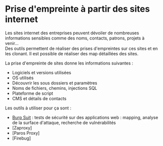 # Prise d'empreinte à partir des sites internet

Les sites internet des entreprises peuvent dévoiler de nombreuses informations sensibles comme des noms, contacts, patrons, projets à venir...  
Des outils permettent de réaliser des prises d'empreintes sur ces sites et en les clonant. Il est possible de réaliser des map détaillées des sites.

La prise d'empreinte de sites donne les informations suivantes :

* Logiciels et versions utilisées
* OS utilisés
* Découvrir les sous dossiers et paramètres 
* Noms de fichiers, chemins, injections SQL
* Plateforme de script
* CMS et détails de contacts

Les outils à utiliser pour ça sont :

* [Burp Suit](https://portswigger.net) : tests de sécurité sur des applications web : mapping, analyse de la surface d'attaque, recherche de vulnérabilités
* [Zaproxy]
* [Paros Proxy]
* [Firebug]